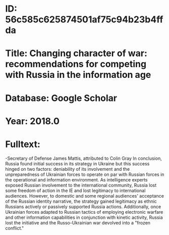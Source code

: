 # ID: 56c585c625874501af75c94b23b4ffda
# Title: Changing character of war: recommendations for competing with Russia in the information age
# Database: Google Scholar
# Year: 2018.0
# Fulltext:
-Secretary of Defense James Mattis, attributed to Colin Gray In conclusion, Russia found initial success in its strategy in Ukraine but this success hinged on two factors: deniability of its involvement and the unpreparedness of Ukrainian forces to operate on par with Russian forces in the operational and information environment.
As intelligence experts exposed Russian involvement to the international community, Russia lost some freedom of action in the IE and lost legitimacy to international audiences.
However, to domestic and some regional audiences' acceptance of the Russian identity narrative, the strategy gained legitimacy as ethnic Russians actively or passively supported Russia actions.
Additionally, once Ukrainian forces adapted to Russian tactics of employing electronic warfare and other information capabilities in conjunction with kinetic activity, Russia lost the initiative and the Russo-Ukrainian war devolved into a "frozen conflict."